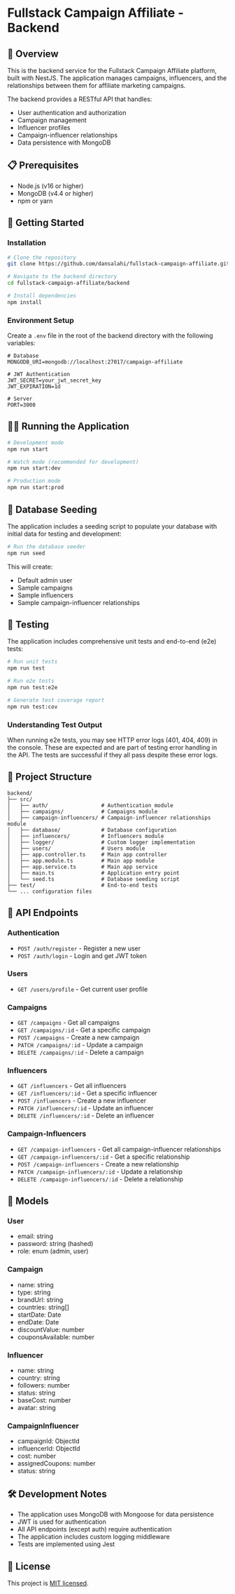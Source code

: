 # Fullstack Campaign Affiliate - Backend

## 🌟 Overview

This is the backend service for the Fullstack Campaign Affiliate platform, built with NestJS. The application manages campaigns, influencers, and the relationships between them for affiliate marketing campaigns.

The backend provides a RESTful API that handles:

- User authentication and authorization
- Campaign management
- Influencer profiles
- Campaign-influencer relationships
- Data persistence with MongoDB

## 📋 Prerequisites

- Node.js (v16 or higher)
- MongoDB (v4.4 or higher)
- npm or yarn

## 🚀 Getting Started

### Installation

```bash
# Clone the repository
git clone https://github.com/dansalahi/fullstack-campaign-affiliate.git

# Navigate to the backend directory
cd fullstack-campaign-affiliate/backend

# Install dependencies
npm install
```

### Environment Setup

Create a `.env` file in the root of the backend directory with the following variables:

```
# Database
MONGODB_URI=mongodb://localhost:27017/campaign-affiliate

# JWT Authentication
JWT_SECRET=your_jwt_secret_key
JWT_EXPIRATION=1d

# Server
PORT=3000
```

## 🏃‍♂️ Running the Application

```bash
# Development mode
npm run start

# Watch mode (recommended for development)
npm run start:dev

# Production mode
npm run start:prod
```

## 🌱 Database Seeding

The application includes a seeding script to populate your database with initial data for testing and development:

```bash
# Run the database seeder
npm run seed
```

This will create:

- Default admin user
- Sample campaigns
- Sample influencers
- Sample campaign-influencer relationships

## 🧪 Testing

The application includes comprehensive unit tests and end-to-end (e2e) tests:

```bash
# Run unit tests
npm run test

# Run e2e tests
npm run test:e2e

# Generate test coverage report
npm run test:cov
```

### Understanding Test Output

When running e2e tests, you may see HTTP error logs (401, 404, 409) in the console. These are expected and are part of testing error handling in the API. The tests are successful if they all pass despite these error logs.

## 📁 Project Structure

```
backend/
├── src/
│   ├── auth/                 # Authentication module
│   ├── campaigns/            # Campaigns module
│   ├── campaign-influencers/ # Campaign-influencer relationships module
│   ├── database/             # Database configuration
│   ├── influencers/          # Influencers module
│   ├── logger/               # Custom logger implementation
│   ├── users/                # Users module
│   ├── app.controller.ts     # Main app controller
│   ├── app.module.ts         # Main app module
│   ├── app.service.ts        # Main app service
│   ├── main.ts               # Application entry point
│   └── seed.ts               # Database seeding script
├── test/                     # End-to-end tests
└── ... configuration files
```

## 🔑 API Endpoints

### Authentication

- `POST /auth/register` - Register a new user
- `POST /auth/login` - Login and get JWT token

### Users

- `GET /users/profile` - Get current user profile

### Campaigns

- `GET /campaigns` - Get all campaigns
- `GET /campaigns/:id` - Get a specific campaign
- `POST /campaigns` - Create a new campaign
- `PATCH /campaigns/:id` - Update a campaign
- `DELETE /campaigns/:id` - Delete a campaign

### Influencers

- `GET /influencers` - Get all influencers
- `GET /influencers/:id` - Get a specific influencer
- `POST /influencers` - Create a new influencer
- `PATCH /influencers/:id` - Update an influencer
- `DELETE /influencers/:id` - Delete an influencer

### Campaign-Influencers

- `GET /campaign-influencers` - Get all campaign-influencer relationships
- `GET /campaign-influencers/:id` - Get a specific relationship
- `POST /campaign-influencers` - Create a new relationship
- `PATCH /campaign-influencers/:id` - Update a relationship
- `DELETE /campaign-influencers/:id` - Delete a relationship

## 🧩 Models

### User

- email: string
- password: string (hashed)
- role: enum (admin, user)

### Campaign

- name: string
- type: string
- brandUrl: string
- countries: string[]
- startDate: Date
- endDate: Date
- discountValue: number
- couponsAvailable: number

### Influencer

- name: string
- country: string
- followers: number
- status: string
- baseCost: number
- avatar: string

### CampaignInfluencer

- campaignId: ObjectId
- influencerId: ObjectId
- cost: number
- assignedCoupons: number
- status: string

## 🛠️ Development Notes

- The application uses MongoDB with Mongoose for data persistence
- JWT is used for authentication
- All API endpoints (except auth) require authentication
- The application includes custom logging middleware
- Tests are implemented using Jest

## 📝 License

This project is [MIT licensed](LICENSE).
